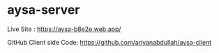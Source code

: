 # aysa-server

Live Site : https://aysa-b8e2e.web.app/

GitHub Client side Code: https://github.com/ariyanabdullah/aysa-client
